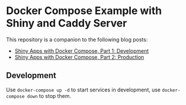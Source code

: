 # Docker Compose Example with Shiny and Caddy Server

This repository is a companion to the following blog posts:

- [Shiny Apps with Docker Compose, Part 1: Development](https://hosting.analythium.io/shiny-apps-with-docker-compose-part-1-development/)
- [Shiny Apps with Docker Compose, Part 2: Production](https://hosting.analythium.io/shiny-apps-with-docker-compose-part-2-production/)

## Development

Use `docker-compose up -d` to start services in development, use `docker-compose down` to stop them.
